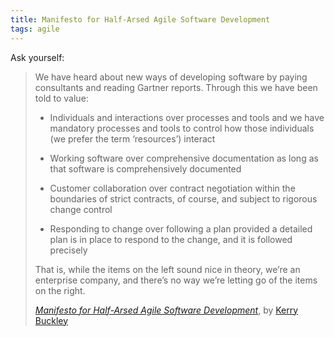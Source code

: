```yaml
---
title: Manifesto for Half-Arsed Agile Software Development
tags: agile
---
```

Ask yourself:

> We have heard about new ways of developing software by paying consultants and reading Gartner reports. Through this we have been told to value:
>
> - Individuals and interactions over processes and tools 
>   and we have mandatory processes and tools to control how those individuals (we prefer the term ‘resources’) interact
> 
> - Working software over comprehensive documentation
>   as long as that software is comprehensively documented
> 
> - Customer collaboration over contract negotiation
>   within the boundaries of strict contracts, of course, and subject to rigorous change control
> 
> - Responding to change over following a plan
>   provided a detailed plan is in place to respond to the change, and it is followed precisely
> 
> That is, while the items on the left sound nice in theory, we’re an enterprise company, and there’s no way we’re letting go of the items on the right.
> <footer><cite><a href="https://www.halfarsedagilemanifesto.org">Manifesto for Half-Arsed Agile Software Development</cite></a>, by <a href="https://www.kerrybuckley.org">Kerry Buckley</a></footer>